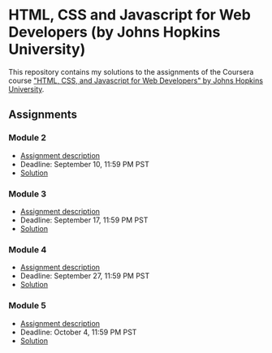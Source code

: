 # HTML, CSS and Javascript for Web Developers (by Johns Hopkins University)

This repository contains my solutions to the assignments of the Coursera course
["HTML, CSS, and Javascript for Web Developers" by Johns Hopkins University](https://www.coursera.org/learn/html-css-javascript-for-web-developers).

## Assignments

### Module 2
* [Assignment description](Assignment/Module_2/assignment2_description/Assignment-2.md)
* Deadline: September 10, 11:59 PM PST
* [Solution](https://nikesh0025.github.io/HTML-CSS-JS-Course/Assignment/Module_2/)

### Module 3
* [Assignment description](Assignment/Module_3/assignment3_description/Assignment-3.md)
* Deadline: September 17, 11:59 PM PST
* [Solution](https://nikesh0025.github.io/HTML-CSS-JS-Course/Assignment/Module_3/)

### Module 4
* [Assignment description](Assignment/module_4/assignment4_description/Assignment-4.md)
* Deadline: September 27, 11:59 PM PST
* [Solution](https://nikesh0025.github.io/HTML-CSS-JS-Course/Assignment/module_4/)

### Module 5
* [Assignment description](module_5/assignment5_description/Assignment-5.md)
* Deadline: October 4, 11:59 PM PST
* [Solution](https://nikesh0025.github.io/HTML-CSS-JS-Course/Module_5/)
